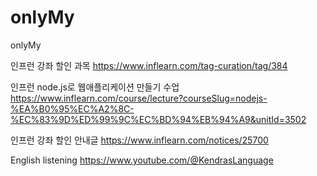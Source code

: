 # onlyMy
onlyMy

인프런 강좌 할인 과목
https://www.inflearn.com/tag-curation/tag/384 

인프런 node.js로 웹애플리케이션 만들기 수업
https://www.inflearn.com/course/lecture?courseSlug=nodejs-%EA%B0%95%EC%A2%8C-%EC%83%9D%ED%99%9C%EC%BD%94%EB%94%A9&unitId=3502

인프런 강좌 할인 안내글
https://www.inflearn.com/notices/25700 

English listening 
https://www.youtube.com/@KendrasLanguage
